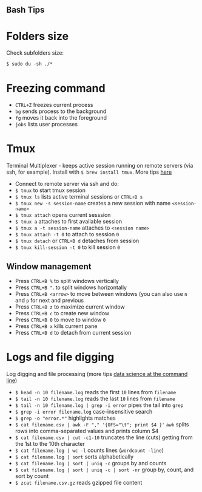Bash Tips
-------------

# Folders size

Check subfolders size:

`$ sudo du -sh ./* `

# Freezing command

- `CTRL+Z` freezes current process
- `bg` sends process to the background
- `fg` moves it back into the foreground
- `jobs` lists user processes

# Tmux

Terminal Multiplexer - keeps active session running on remote servers (via ssh, for example).
Install with `$ brew install tmux`.
More tips [here](https://danielmiessler.com/study/tmux/)

- Connect to remote server via ssh and do:
- `$ tmux` to start tmux session
- `$ tmux ls` lists active terminal sessions or `CTRL+B s`
- `$ tmux new -s session-name` creates a new session with name `<session-name>`
- `$ tmux attach` opens current sesssion
- `$ tmux a` attaches to first available session
- `$ tmux a -t session-name` attaches to `<session name>`
- `$ tmux attach -t 0` to attach to session `0`
- `$ tmux detach` or `CTRL+B d` detaches from session
- `$ tmux kill-session -t 0` to kill session `0`

## Window management

- Press `CTRL+B %` to split windows vertically
- Press `CTRL+B "`. to split windows horizontally
- Press `CTRL+B <arrow>` to move between windows (you can also use `n` and `p` for next and previous
- Press `CTRL+B z` to maximize current window
- Press `CTRL+B c` to create new window
- Press `CTRL+B 0` to move to window `0`
- Press `CTRL+B x` kills current pane
- Press `CTRL+B d` to detach from current session

# Logs and file digging

Log digging and file processing (more tips [data science at the command line](https://www.datascienceatthecommandline.com))
- `$ head -n 10 filename.log` reads the first `10` lines from `filename`
- `$ tail -n 10 filename.log` reads the last `10` lines from `filename`
- `$ tail -n 10 filename.log | grep -i error` pipes the tail into `grep`
- `$ grep -i error filename.log` case-insensitive search
- `$ grep -o "error.*"` highlights matches 
- `$ cat filename.csv | awk -F "," '{OFS="\t"; print $4 }'` `awk` splits rows into comma-separated values and prints column $4
- `$ cat filename.csv | cut -c1-10` truncates the line (cuts) getting from the 1st to the 10th character
- `$ cat filename.log | wc -l` counts lines (`wordcount -line`)
- `$ cat filename.log | sort` sorts alphabetically
- `$ cat filename.log | sort | uniq -c` groups by and counts
- `$ cat filename.log | sort | uniq -c | sort -nr` group by, count, and sort by count
- `$ zcat filename.csv.gz` reads gzipped file content
